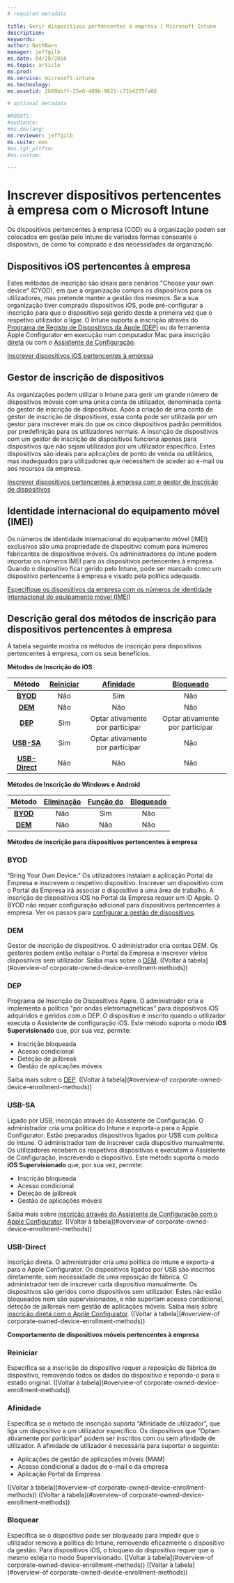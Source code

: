```yaml
---
# required metadata

title: Gerir dispositivos pertencentes à empresa | Microsoft Intune
description:
keywords:
author: NathBarn
manager: jeffgilb
ms.date: 04/28/2016
ms.topic: article
ms.prod:
ms.service: microsoft-intune
ms.technology:
ms.assetid: 2b60bbff-25e6-489b-9621-c71b4275fa06

# optional metadata

#ROBOTS:
#audience:
#ms.devlang:
ms.reviewer: jeffgilb
ms.suite: ems
#ms.tgt_pltfrm:
#ms.custom:

---
```


# Inscrever dispositivos pertencentes à empresa com o Microsoft Intune
Os dispositivos pertencentes à empresa (COD) ou à organização podem ser colocados em gestão pelo Intune de variadas formas consoante o dispositivo, de como foi comprado e das necessidades da organização.

## Dispositivos iOS pertencentes à empresa
Estes métodos de inscrição são ideais para cenários "Choose your own device" (CYOD), em que a organização compra os dispositivos para os utilizadores, mas pretende manter a gestão dos mesmos. Se a sua organização tiver comprado dispositivos iOS, pode pré-configurar a inscrição para que o dispositivo seja gerido desde a primeira vez que o respetivo utilizador o ligar. O Intune suporta a inscrição através do [Programa de Registo de Dispositivos da Apple (DEP)](ios-device-enrollment-program-in-microsoft-intune.md) ou da ferramenta Apple Configurator em execução num computador Mac para inscrição [direta](ios-direct-enrollment-in-microsoft-intune.md) ou com o [Assistente de Configuração](ios-setup-assistant-enrollment-in-microsoft-intune.md).

[Inscrever dispositivos iOS pertencentes à empresa](enroll-corporate-owned-ios-devices-in-microsoft-intune.md)

## Gestor de inscrição de dispositivos
As organizações podem utilizar o Intune para gerir um grande número de dispositivos móveis com uma única conta de utilizador, denominada conta do gestor de inscrição de dispositivos. Após a criação de uma conta de gestor de inscrição de dispositivos, essa conta pode ser utilizada por um gestor para inscrever mais do que os cinco dispositivos padrão permitidos por predefinição para os utilizadores normais. A inscrição de dispositivos com um gestor de inscrição de dispositivos funciona apenas para dispositivos que não sejam utilizados por um utilizador específico. Estes dispositivos são ideais para aplicações de ponto de venda ou utilitários, mas inadequados para utilizadores que necessitem de aceder ao e-mail ou aos recursos da empresa.

[Inscrever dispositivos pertencentes à empresa com o gestor de inscrição de dispositivos](enroll-corporate-owned-devices-with-the-device-enrollment-manager-in-microsoft-intune.md)

## Identidade internacional do equipamento móvel (IMEI)
Os números de identidade internacional do equipamento móvel (IMEI) exclusivos são uma propriedade de dispositivo comum para inúmeros fabricantes de dispositivos móveis. Os administradores do Intune podem importar os números IMEI para os dispositivos pertencentes à empresa. Quando o dispositivo ficar gerido pelo Intune, pode ser marcado como um dispositivo pertencente à empresa e visado pela política adequada.

[Especifique os dispositivos da empresa com os números de identidade internacional do equipamento móvel (IMEI)](specify-corporate-owned-devices-with-international-mobile-equipment-identity-imei-numbers)

## Descrição geral dos métodos de inscrição para dispositivos pertencentes à empresa

A tabela seguinte mostra os métodos de inscrição para dispositivos pertencentes à empresa, com os seus benefícios.

**Métodos de Inscrição do iOS**

| **Método** |  **[Reiniciar](#Reset)** |   **[Afinidade](#Affinity)**   |   **[Bloqueado](#Locked)** |
|:---:|:---:|:---:|:---:|
|**[BYOD](#BYOD)** | Não|    Sim |   Não |
|**[DEM](#DEM)**|   Não |Não |Não  |
|**[DEP](#DEP)**|   Sim |   Optar ativamente por participar |   Optar ativamente por participar|
|**[USB-SA](#USB-SA)**| Sim |   Optar ativamente por participar |   Não|
|**[USB-Direct](#USB-Direct)**| Não |    Não  | Não|

**Métodos de Inscrição do Windows e Android**

| **Método** |  **[Eliminação](#Wipe)** | **[Função do](#User)**   |   **[Bloqueado](#Locked)** |
|:---:|:---:|:---:|:---:|
|**[BYOD](#BYOD)** | Não|    Sim |   Não |
|**[DEM](#DEM)**|   Não |Não |Não  |

**Métodos de inscrição para dispositivos pertencentes à empresa**

### BYOD
“Bring Your Own Device.” Os utilizadores instalam a aplicação Portal da Empresa e inscrevem o respetivo dispositivo. Inscrever um dispositivo com o Portal da Empresa irá associar o dispositivo a uma área de trabalho. A inscrição de dispositivos iOS no Portal da Empresa requer um ID Apple. O BYOD não requer configuração adicional para dispositivos pertencentes à empresa. Ver os passos para [configurar a gestão de dispositivos](get-ready-to-enroll-devices-in-microsoft-intune#set-up-device-management.md).

### DEM
Gestor de inscrição de dispositivos. O administrador cria contas DEM. Os gestores podem então instalar o Portal da Empresa e inscrever vários dispositivos sem utilizador. Saiba mais sobre o [DEM](enroll-corporate-owned-devices-with-the-device-enrollment-manager-in-microsoft-intune.md). ([Voltar à tabela](#overview-of corporate-owned-device-enrollment-methods))

### DEP
Programa de Inscrição de Dispositivos Apple. O administrador cria e implementa a política "por ondas eletromagnéticas" para dispositivos iOS adquiridos e geridos com o DEP. O dispositivo é inscrito quando o utilizador executa o Assistente de configuração iOS. Este método suporta o modo **iOS Supervisionado** que, por sua vez, permite:
  - Inscrição bloqueada
  - Acesso condicional
  - Deteção de jailbreak
  - Gestão de aplicações móveis

Saiba mais sobre o [DEP](ios-device-enrollment-program-in-microsoft-intune.md). ([Voltar à tabela](#overview-of corporate-owned-device-enrollment-methods))

### USB-SA
Ligado por USB, inscrição através do Assistente de Configuração. O administrador cria uma política do Intune e exporta-a para o Apple Configurator. Estão preparados dispositivos ligados por USB com política do Intune. O administrador tem de inscrever cada dispositivo manualmente. Os utilizadores recebem os respetivos dispositivos e executam o Assistente de Configuração, inscrevendo o dispositivo. Este método suporta o modo **iOS Supervisionado** que, por sua vez, permite:
  - Inscrição bloqueada
  - Acesso condicional
  - Deteção de jailbreak
  - Gestão de aplicações móveis

Saiba mais sobre [inscrição através do Assistente de Configuração com o Apple Configurator](ios-setup-assistant-enrollment-in-microsoft-intune.md). ([Voltar à tabela](#overview-of corporate-owned-device-enrollment-methods))

### USB-Direct
Inscrição direta. O administrador cria uma política do Intune e exporta-a para o Apple Configurator. Os dispositivos ligados por USB são inscritos diretamente, sem necessidade de uma reposição de fábrica. O administrador tem de inscrever cada dispositivo manualmente. Os dispositivos são geridos como dispositivos sem utilizador. Estes não estão bloqueados nem são supervisionados, e não suportam acesso condicional, deteção de jailbreak nem gestão de aplicações móveis. Saiba mais sobre [inscrição direta com o Apple Configurator](ios-direct-enrollment-in-microsoft-intune.md). ([Voltar à tabela](#overview-of corporate-owned-device-enrollment-methods))

**Comportamento de dispositivos móveis pertencentes à empresa**

### Reiniciar
Especifica se a inscrição do dispositivo requer a reposição de fábrica do dispositivo, removendo todos os dados do dispositivo e repondo-o para o estado original.
([Voltar à tabela](#overview-of corporate-owned-device-enrollment-methods))

### Afinidade
Especifica se o método de inscrição suporta “Afinidade de utilizador”, que liga um dispositivo a um utilizador específico. Os dispositivos que “Optam ativamente por participar” podem ser inscritos com ou sem afinidade de utilizador. A afinidade de utilizador é necessária para suportar o seguinte:
  - Aplicações de gestão de aplicações móveis (MAM)
  - Acesso condicional a dados de e-mail e da empresa
  - Aplicação Portal da Empresa

([Voltar à tabela](#overview-of corporate-owned-device-enrollment-methods)) ([Voltar à tabela](#overview-of corporate-owned-device-enrollment-methods))

### Bloquear
Especifica se o dispositivo pode ser bloqueado para impedir que o utilizador remova a política do Intune, removendo eficazmente o dispositivo da gestão. Para dispositivos iOS, o bloqueio do dispositivo requer que o mesmo esteja no modo Supervisionado.
([Voltar à tabela](#overview-of corporate-owned-device-enrollment-methods)) ([Voltar à tabela](#overview-of corporate-owned-device-enrollment-methods))


<!--HONumber=Jun16_HO1-->


